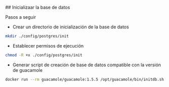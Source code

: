 

## Inicializaar la base de datos

Pasos a seguir

* Crear un directorio de inicialización de la base de datos

```bash
mkdir ./config/postgres/init
```

* Establecer permisos de ejecución

```bash
chmod -R +x ./config/postgres/init
```

* Generar script de creación de base de datos compatible con la versión de guacamole

```bash
docker run --rm guacamole/guacamole:1.5.5 /opt/guacamole/bin/initdb.sh --postgresql > ./config/postgres/init/initdb.sql
```
